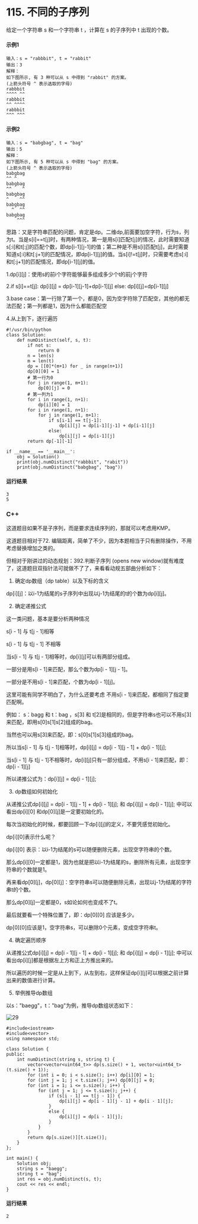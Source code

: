 # 115. 不同的子序列
给定一个字符串 s 和一个字符串 t ，计算在 s 的子序列中 t 出现的个数。

#### 示例1
    输入：s = "rabbbit", t = "rabbit"
    输出：3
    解释：
    如下图所示, 有 3 种可以从 s 中得到 "rabbit" 的方案。
    (上箭头符号 ^ 表示选取的字母)
    rabbbit
    ^^^^ ^^
    rabbbit
    ^^ ^^^^
    rabbbit
    ^^^ ^^^
 
#### 示例2
    输入：s = "babgbag", t = "bag"
    输出：5
    解释：
    如下图所示, 有 5 种可以从 s 中得到 "bag" 的方案。 
    (上箭头符号 ^ 表示选取的字母)
    babgbag
    ^^ ^
    babgbag
    ^^    ^
    babgbag
    ^    ^^
    babgbag
      ^  ^^
    babgbag
        ^^^

思路：又是字符串匹配的问题，肯定是dp。二维dp,前面要加空字符，行为s，列为t。当是s[i]==t[j]时，有两种情况，第一是用s[i]匹配t[j]的情况，此时需要知道s[:i]和t[:j]的匹配个数，即dp[i-1][j-1]的值；第二种是不用s[i]匹配t[j]，此时需要知道s[:i]和t[:j+1]的匹配情况，即dp[i-1][j]的值。当s[i]!=t[j]时，只需要考虑s[:i]和t[:j+1]的匹配情况，即dp[i-1][j]的值。

1.dp[i][j]：使用s的前i个字符能够最多组成多少个t的前j个字符

2.if s[i]==t[j]: dp[i][j] = dp[i-1][j-1]+dp[i-1][j] else: dp[i][j]=dp[i-1][j]

3.base case：第一行除了第一个，都是0，因为空字符除了匹配空，其他的都无法匹配；第一列都是1，因为什么都能匹配空

4.从上到下，逐行遍历

    #!/usr/bin/python
    class Solution:
        def numDistinct(self, s, t):
            if not s:
                return 0
            n = len(s)
            m = len(t)
            dp = [[0]*(m+1) for _ in range(n+1)]
            dp[0][0] = 1
            # 第一行为0
            for j in range(1, m+1):
                dp[0][j] = 0
            # 第一列为1
            for i in range(1, n+1):
                dp[i][0] = 1
            for i in range(1, n+1):
                for j in range(1, m+1):
                    if s[i-1] == t[j-1]:
                        dp[i][j] = dp[i-1][j-1] + dp[i-1][j]
                    else:
                        dp[i][j] = dp[i-1][j]
            return dp[-1][-1]

    if __name__ == '__main__':
        obj = Solution()
        print(obj.numDistinct("rabbbit", "rabit"))
        print(obj.numDistinct("babgbag", "bag"))

#### 运行结果
    3
    5

### C++

这道题目如果不是子序列，而是要求连续序列的，那就可以考虑用KMP。

这道题目相对于72. 编辑距离，简单了不少，因为本题相当于只有删除操作，不用考虑替换增加之类的。

但相对于刚讲过的动态规划：392.判断子序列 (opens new window)就有难度了，这道题目双指针法可就做不了了，来看看动规五部曲分析如下：

1. 确定dp数组（dp table）以及下标的含义

dp[i][j]：以i-1为结尾的s子序列中出现以j-1为结尾的t的个数为dp[i][j]。

2. 确定递推公式

这一类问题，基本是要分析两种情况

s[i - 1] 与 t[j - 1]相等

s[i - 1] 与 t[j - 1] 不相等

当s[i - 1] 与 t[j - 1]相等时，dp[i][j]可以有两部分组成。

一部分是用s[i - 1]来匹配，那么个数为dp[i - 1][j - 1]。

一部分是不用s[i - 1]来匹配，个数为dp[i - 1][j]。

这里可能有同学不明白了，为什么还要考虑 不用s[i - 1]来匹配，都相同了指定要匹配啊。

例如： s：bagg 和 t：bag ，s[3] 和 t[2]是相同的，但是字符串s也可以不用s[3]来匹配，即用s[0]s[1]s[2]组成的bag。

当然也可以用s[3]来匹配，即：s[0]s[1]s[3]组成的bag。

所以当s[i - 1] 与 t[j - 1]相等时，dp[i][j] = dp[i - 1][j - 1] + dp[i - 1][j];

当s[i - 1] 与 t[j - 1]不相等时，dp[i][j]只有一部分组成，不用s[i - 1]来匹配，即：dp[i - 1][j]

所以递推公式为：dp[i][j] = dp[i - 1][j];

3. dp数组如何初始化

从递推公式dp[i][j] = dp[i - 1][j - 1] + dp[i - 1][j]; 和 dp[i][j] = dp[i - 1][j]; 中可以看出dp[i][0] 和dp[0][j]是一定要初始化的。

每次当初始化的时候，都要回顾一下dp[i][j]的定义，不要凭感觉初始化。

dp[i][0]表示什么呢？

dp[i][0] 表示：以i-1为结尾的s可以随便删除元素，出现空字符串的个数。

那么dp[i][0]一定都是1，因为也就是把以i-1为结尾的s，删除所有元素，出现空字符串的个数就是1。

再来看dp[0][j]，dp[0][j]：空字符串s可以随便删除元素，出现以j-1为结尾的字符串t的个数。

那么dp[0][j]一定都是0，s如论如何也变成不了t。

最后就要看一个特殊位置了，即：dp[0][0] 应该是多少。

dp[0][0]应该是1，空字符串s，可以删除0个元素，变成空字符串t。

4. 确定遍历顺序

从递推公式dp[i][j] = dp[i - 1][j - 1] + dp[i - 1][j]; 和 dp[i][j] = dp[i - 1][j]; 中可以看出dp[i][j]都是根据左上方和正上方推出来的。

所以遍历的时候一定是从上到下，从左到右，这样保证dp[i][j]可以根据之前计算出来的数值进行计算。

5. 举例推导dp数组

以s："baegg"，t："bag"为例，推导dp数组状态如下：

![29](https://github.com/CamWu-cyber/leetcode/blob/master/%E5%8A%A8%E6%80%81%E8%A7%84%E5%88%92/29.png)

    #include<iostream>
    #include<vector>
    using namespace std;

    class Solution {
    public:
        int numDistinct(string s, string t) {
            vector<vector<uint64_t>> dp(s.size() + 1, vector<uint64_t>(t.size() + 1));
            for (int i = 0; i < s.size(); i++) dp[i][0] = 1;
            for (int j = 1; j < t.size(); j++) dp[0][j] = 0;
            for (int i = 1; i <= s.size(); i++) {
                for (int j = 1; j <= t.size(); j++) {
                    if (s[i - 1] == t[j - 1]) {
                        dp[i][j] = dp[i - 1][j - 1] + dp[i - 1][j];
                    }
                    else {
                        dp[i][j] = dp[i - 1][j];
                    }
                }
            }
            return dp[s.size()][t.size()];
        }
    };

    int main() {
        Solution obj;
        string s = "baegg";
        string t = "bag";
        int res = obj.numDistinct(s, t);
        cout << res << endl;
    }
    
#### 运行结果
    2
